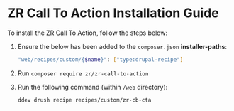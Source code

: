 # ZR Call To Action Installation Guide

To install the ZR Call To Action, follow the steps below:

1. Ensure the below has been added to the `composer.json` **installer-paths**:
    ```sh
    "web/recipes/custom/{$name}": ["type:drupal-recipe"]
    ```
2. Run `composer require zr/zr-call-to-action`
3. Run the following command (within `/web` directory):

    ```sh
    ddev drush recipe recipes/custom/zr-cb-cta
    ```

